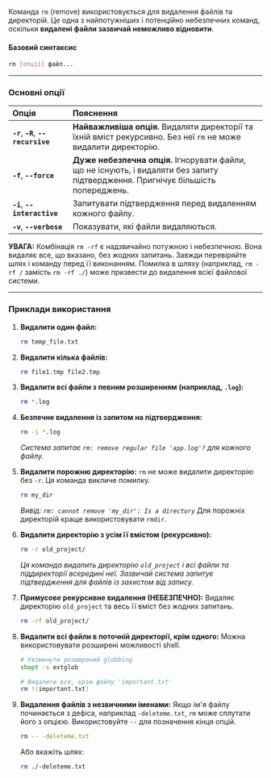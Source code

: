 Команда `rm` (remove) використовується для видалення файлів та директорій. Це одна з найпотужніших і потенційно небезпечних команд, оскільки **видалені файли зазвичай неможливо відновити**.

#### **Базовий синтаксис**

```bash
rm [опції] файл...
```

---

### **Основні опції**

| Опція | Пояснення |
| :--- | :--- |
| **`-r`**, **`-R`**, **`--recursive`** | **Найважливіша опція.** Видаляти директорії та їхній вміст рекурсивно. Без неї `rm` не може видалити директорію. |
| **`-f`**, **`--force`** | **Дуже небезпечна опція.** Ігнорувати файли, що не існують, і видаляти без запиту підтвердження. Пригнічує більшість попереджень. |
| **`-i`**, **`--interactive`** | Запитувати підтвердження перед видаленням кожного файлу. |
| **`-v`**, **`--verbose`** | Показувати, які файли видаляються. |

**УВАГА:** Комбінація `rm -rf` є надзвичайно потужною і небезпечною. Вона видаляє все, що вказано, без жодних запитань. Завжди перевіряйте шлях і команду перед її виконанням. Помилка в шляху (наприклад, `rm -rf /` замість `rm -rf ./`) може призвести до видалення всієї файлової системи.

---

### **Приклади використання**

1.  **Видалити один файл:**
    ```bash
    rm temp_file.txt
    ```

2.  **Видалити кілька файлів:**
    ```bash
    rm file1.tmp file2.tmp
    ```

3.  **Видалити всі файли з певним розширенням (наприклад, `.log`):**
    ```bash
    rm *.log
    ```

4.  **Безпечне видалення із запитом на підтвердження:**
    ```bash
    rm -i *.log
    ```
    *Система запитає `rm: remove regular file 'app.log'?` для кожного файлу.*

5.  **Видалити порожню директорію:**
    `rm` не може видалити директорію без `-r`. Ця команда викличе помилку.
    ```bash
    rm my_dir
    ```
    *Вивід: `rm: cannot remove 'my_dir': Is a directory`*
    Для порожніх директорій краще використовувати `rmdir`.

6.  **Видалити директорію з усім її вмістом (рекурсивно):**
    ```bash
    rm -r old_project/
    ```
    *Ця команда видалить директорію `old_project` і всі файли та піддиректорії всередині неї. Зазвичай система запитує підтвердження для файлів із захистом від запису.*

7.  **Примусове рекурсивне видалення (НЕБЕЗПЕЧНО):**
    Видаляє директорію `old_project` та весь її вміст без жодних запитань.
    ```bash
    rm -rf old_project/
    ```

8.  **Видалити всі файли в поточній директорії, крім одного:**
    Можна використовувати розширені можливості shell.
    ```bash
    # Увімкнути розширений globbing
    shopt -s extglob

    # Видалити все, крім файлу 'important.txt'
    rm !(important.txt)
    ```

9.  **Видалення файлів з незвичними іменами:**
    Якщо ім'я файлу починається з дефіса, наприклад `-deleteme.txt`, `rm` може сплутати його з опцією. Використовуйте `--` для позначення кінця опцій.
    ```bash
    rm -- -deleteme.txt
    ```
    Або вкажіть шлях:
    ```bash
    rm ./-deleteme.txt
    ```
